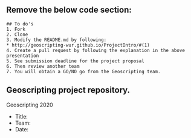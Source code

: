 ## Remove the below code section: 
```
## To do's
1. Fork
2. Clone
3. Modify the README.md by following:
* http://geoscripting-wur.github.io/ProjectIntro/#(1)
4. Create a pull request by following the explanation in the above presentation 
5. See submission deadline for the project proposal
6. Then review another team
7. You will obtain a GO/NO go from the Geoscripting team.
```

## Geoscripting project repository.
Geoscripting 2020 
- Title:
- Team:
- Date:
